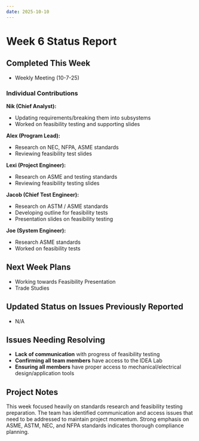 ```yaml
---
date: 2025-10-10
---
```


# Week 6 Status Report

## Completed This Week
- Weekly Meeting (10-7-25)

### Individual Contributions

**Nik (Chief Analyst):**
- Updating requirements/breaking them into subsystems
- Worked on feasibility testing and supporting slides

**Alex (Program Lead):**
- Research on NEC, NFPA, ASME standards
- Reviewing feasibility test slides

**Lexi (Project Engineer):**
- Research on ASME and testing standards
- Reviewing feasibility testing slides

**Jacob (Chief Test Engineer):**
- Research on ASTM / ASME standards
- Developing outline for feasibility tests
- Presentation slides on feasibility testing

**Joe (System Engineer):**
- Research ASME standards
- Worked on feasibility tests

## Next Week Plans
- Working towards Feasibility Presentation
- Trade Studies

## Updated Status on Issues Previously Reported
- N/A

## Issues Needing Resolving
- **Lack of communication** with progress of feasibility testing
- **Confirming all team members** have access to the IDEA Lab
- **Ensuring all members** have proper access to mechanical/electrical design/application tools

## Project Notes
This week focused heavily on standards research and feasibility testing preparation. The team has identified communication and access issues that need to be addressed to maintain project momentum. Strong emphasis on ASME, ASTM, NEC, and NFPA standards indicates thorough compliance planning.

